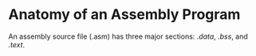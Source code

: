 # Anatomy of an Assembly Program
An assembly source file (.asm) has three major sections: _.data_, _.bss_, and _.text_.
